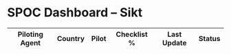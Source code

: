 # SPOC Dashboard – Sikt

| Piloting Agent | Country | Pilot | Checklist % | Last Update | Status |
|----------------|---------|--------|--------------|-------------|--------|
